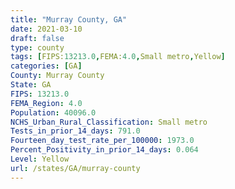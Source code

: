 ```yaml
---
title: "Murray County, GA"
date: 2021-03-10
draft: false
type: county
tags: [FIPS:13213.0,FEMA:4.0,Small metro,Yellow]
categories: [GA]
County: Murray County
State: GA
FIPS: 13213.0
FEMA_Region: 4.0
Population: 40096.0
NCHS_Urban_Rural_Classification: Small metro
Tests_in_prior_14_days: 791.0
Fourteen_day_test_rate_per_100000: 1973.0
Percent_Positivity_in_prior_14_days: 0.064
Level: Yellow
url: /states/GA/murray-county
---
```



